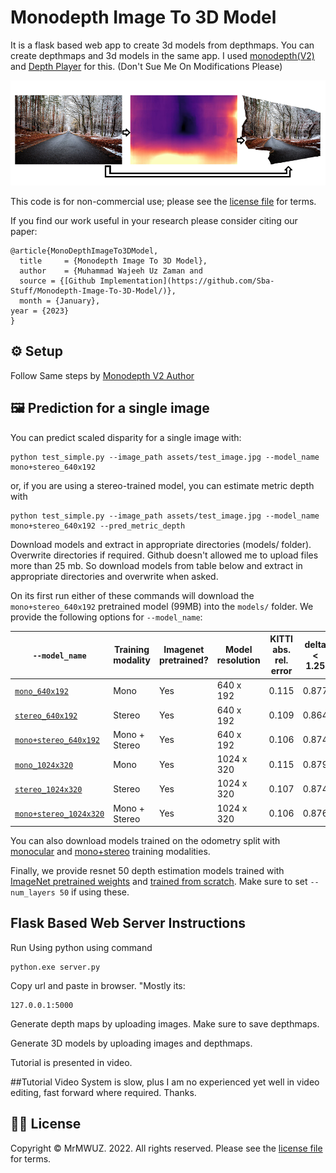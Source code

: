 # Monodepth Image To 3D Model

It is a flask based web app to create 3d models from depthmaps. You can create depthmaps and 3d models in the same app. I used [monodepth(V2)](https://github.com/nianticlabs/monodepth2) and [Depth Player](https://github.com/spite/depth-player) for this. (Don't Sue Me On Modifications Please)


<p align="center">
  <img src="static/images/VCA.png" alt="Mono Depth Image To 3D Model" width="600" />
</p>

This code is for non-commercial use; please see the [license file](LICENSE) for terms.

If you find our work useful in your research please consider citing our paper:

```
@article{MonoDepthImageTo3DModel,
  title     = {Monodepth Image To 3D Model},
  author    = {Muhammad Wajeeh Uz Zaman and
  source = {[Github Implementation](https://github.com/Sba-Stuff/Monodepth-Image-To-3D-Model/)},
  month = {January},
year = {2023}
}
```



## ⚙️ Setup
Follow Same steps by [Monodepth V2 Author](https://github.com/nianticlabs/monodepth2)

## 🖼️ Prediction for a single image

You can predict scaled disparity for a single image with:

```shell
python test_simple.py --image_path assets/test_image.jpg --model_name mono+stereo_640x192
```

or, if you are using a stereo-trained model, you can estimate metric depth with

```shell
python test_simple.py --image_path assets/test_image.jpg --model_name mono+stereo_640x192 --pred_metric_depth
```

Download models and extract in appropriate directories (models/ folder). Overwrite directories if required. Github doesn't allowed me to upload files more than 25 mb. So download models from table below and extract in appropriate directories and overwrite when asked.

On its first run either of these commands will download the `mono+stereo_640x192` pretrained model (99MB) into the `models/` folder.
We provide the following  options for `--model_name`:

| `--model_name`          | Training modality | Imagenet pretrained? | Model resolution  | KITTI abs. rel. error |  delta < 1.25  |
|-------------------------|-------------------|--------------------------|-----------------|------|----------------|
| [`mono_640x192`](https://storage.googleapis.com/niantic-lon-static/research/monodepth2/mono_640x192.zip)          | Mono              | Yes | 640 x 192                | 0.115                 | 0.877          |
| [`stereo_640x192`](https://storage.googleapis.com/niantic-lon-static/research/monodepth2/stereo_640x192.zip)        | Stereo            | Yes | 640 x 192                | 0.109                 | 0.864          |
| [`mono+stereo_640x192`](https://storage.googleapis.com/niantic-lon-static/research/monodepth2/mono%2Bstereo_640x192.zip)   | Mono + Stereo     | Yes | 640 x 192                | 0.106                 | 0.874          |
| [`mono_1024x320`](https://storage.googleapis.com/niantic-lon-static/research/monodepth2/mono_1024x320.zip)         | Mono              | Yes | 1024 x 320               | 0.115                 | 0.879          |
| [`stereo_1024x320`](https://storage.googleapis.com/niantic-lon-static/research/monodepth2/stereo_1024x320.zip)       | Stereo            | Yes | 1024 x 320               | 0.107                 | 0.874          |
| [`mono+stereo_1024x320`](https://storage.googleapis.com/niantic-lon-static/research/monodepth2/mono%2Bstereo_1024x320.zip)  | Mono + Stereo     | Yes | 1024 x 320               | 0.106                 | 0.876          |

You can also download models trained on the odometry split with [monocular](https://storage.googleapis.com/niantic-lon-static/research/monodepth2/mono_odom_640x192.zip) and [mono+stereo](https://storage.googleapis.com/niantic-lon-static/research/monodepth2/mono%2Bstereo_odom_640x192.zip) training modalities.

Finally, we provide resnet 50 depth estimation models trained with [ImageNet pretrained weights](https://storage.googleapis.com/niantic-lon-static/research/monodepth2/mono_resnet50_640x192.zip) and [trained from scratch](https://storage.googleapis.com/niantic-lon-static/research/monodepth2/mono_resnet50_no_pt_640x192.zip).
Make sure to set `--num_layers 50` if using these.

## Flask Based Web Server Instructions

Run Using python using command

```shell
python.exe server.py
```
Copy url and paste in browser. "Mostly its:

```shell
127.0.0.1:5000
```

Generate depth maps by uploading images. Make sure to save depthmaps.

Generate 3D models by uploading images and depthmaps.

Tutorial is presented in video.

##Tutorial Video
System is slow, plus I am no experienced yet well in video editing, fast forward where required. Thanks.

## 👩‍⚖️ License
Copyright © MrMWUZ. 2022. All rights reserved.
Please see the [license file](LICENSE) for terms.
